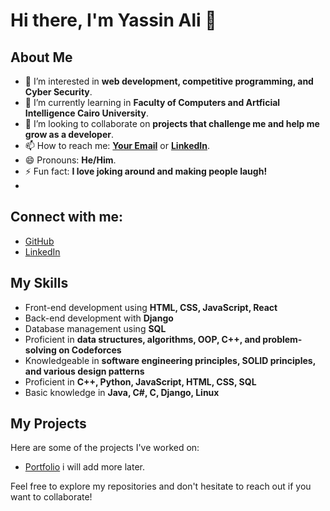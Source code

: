 # Hi there, I'm Yassin Ali 👋

## About Me
- 👀 I’m interested in **web development, competitive programming, and Cyber Security**.
- 🌱 I’m currently learning in **Faculty of Computers and Artficial Intelligence Cairo University**.
- 💞️ I’m looking to collaborate on **projects that challenge me and help me grow as a developer**.
- 📫 How to reach me: **[Your Email](mailto:yassinalilearning77076@gmail.com)** or **[LinkedIn](linkedin.com/in/yassin-ali-10497a252)**.
- 😄 Pronouns: **He/Him**.
- ⚡ Fun fact: **I love joking around and making people laugh!**
- 
## Connect with me:
- [GitHub](https://github.com/YassenAli)
- [LinkedIn](linkedin.com/in/yassin-ali-10497a252)

## My Skills
- Front-end development using **HTML, CSS, JavaScript, React**
- Back-end development with **Django**
- Database management using **SQL**
- Proficient in **data structures, algorithms, OOP, C++, and problem-solving on Codeforces**
- Knowledgeable in **software engineering principles, SOLID principles, and various design patterns**
- Proficient in **C++, Python, JavaScript, HTML, CSS, SQL**
- Basic knowledge in **Java, C#, C, Django, Linux**
  
## My Projects
Here are some of the projects I've worked on:
- [Portfolio](link_to_calculator_project)
i will add more later.

Feel free to explore my repositories and don't hesitate to reach out if you want to collaborate!

<!---
YassenAli/YassenAli is a ✨ special ✨ repository because its `README.md` (this file) appears on your GitHub profile.
You can click the Preview link to take a look at your changes.
--->
